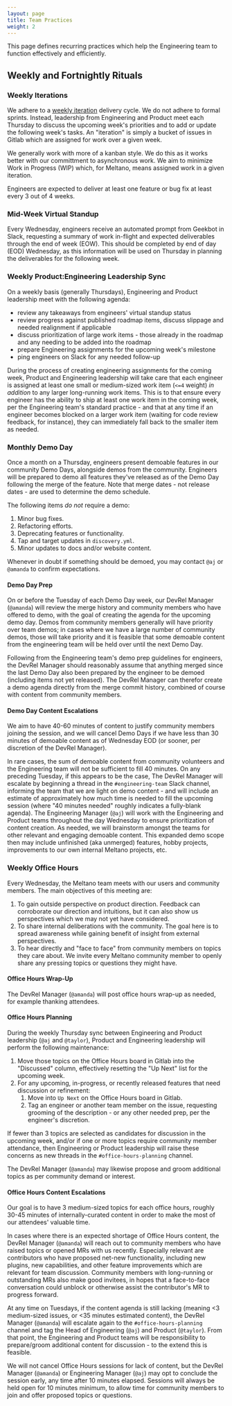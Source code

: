 ```yaml
---
layout: page
title: Team Practices
weight: 2
---
```


This page defines recurring practices which help the Engineering team to function effectively and efficiently.

## Weekly and Fortnightly Rituals

### Weekly Iterations

We adhere to a [weekly iteration](https://gitlab.com/groups/meltano/-/iterations) delivery cycle. 
We do not adhere to formal sprints. 
Instead, leadership from Engineering and Product meet each Thursday to discuss the upcoming week's priorities and to add or update the following week's tasks. 
An "iteration" is simply a bucket of issues in Gitlab which are assigned for work over a given week.

We generally work with more of a kanban style.
We do this as it works better with our committment to asynchronous work.
We aim to minimize Work in Progress (WIP) which, for Meltano, means assigned work in a given iteration.

Engineers are expected to deliver at least one feature or bug fix at least every 3 out of 4 weeks.

### Mid-Week Virtual Standup

Every Wednesday, engineers receive an automated prompt from Geekbot in Slack, requesting a summary of work in-flight and expected deliverables through the end of week (EOW). This should be completed by end of day (EOD) Wednesday, as this information will be used on Thursday in planning the deliverables for the following week.

### Weekly Product:Engineering Leadership Sync

On a weekly basis (generally Thursdays), Engineering and Product leadership meet with the following agenda:

- review any takeaways from engineers' virtual standup status
- review progress against published roadmap items, discuss slippage and needed realignment if applicable
- discuss prioritization of large work items - those already in the roadmap and any needing to be added into the roadmap
- prepare Engineering assignments for the upcoming week's milestone
- ping engineers on Slack for any needed follow-up

During the process of creating engineering assignments for the coming week, Product and Engineering leadership will take care that each engineer is assigned at least one small or medium-sized work item (`<=4` weight) _in addition_ to any larger long-running work items. This is to that ensure every engineer has the ability to ship at least one work item in the coming week, per the Engineering team's standard practice - and that at any time if an engineer becomes blocked on a larger work item (waiting for code review feedback, for instance), they can immediately fall back to the smaller item as needed.

### Monthly Demo Day

Once a month on a Thursday, engineers present demoable features in our community Demo Days, alongside demos from the community. Engineers will be prepared to demo all features they've released as of the Demo Day following the merge of the feature. Note that merge dates - not release dates - are used to determine the demo schedule.

The following items _do not_ require a demo:

1. Minor bug fixes.
2. Refactoring efforts.
3. Deprecating features or functionality.
4. Tap and target updates in `discovery.yml`.
5. Minor updates to docs and/or website content.

Whenever in doubt if something should be demoed, you may contact `@aj` or `@amanda` to confirm expectations.

#### Demo Day Prep

On or before the Tuesday of each Demo Day week, our DevRel Manager (`@amanda`) will review the merge history and community members who have offered to demo, with the goal of creating the agenda for the upcoming demo day. Demos from community members generally will have priority over team demos; in cases where we have a large number of community demos, those will take priority and it is feasible that some demoable content from the engineering team will be held over until the next Demo Day.

Following from the Engineering team's demo prep guidelines for engineers, the DevRel Manager should reasonably assume that anything merged since the last Demo Day also been prepared by the engineer to be demoed (including items not yet released). The DevRel Manager can therefor create a demo agenda directly from the merge commit history, combined of course with content from community members.

#### Demo Day Content Escalations

We aim to have 40-60 minutes of content to justify community members joining the session, and we will cancel Demo Days if we have less than 30 minutes of demoable content as of Wednesday EOD (or sooner, per discretion of the DevRel Manager).

In rare cases, the sum of demoable content from community volunteers and the Engineering team will not be sufficient to fill 40 minutes. On any preceding Tuesday, if this appears to be the case, The DevRel Manager will escalate by beginning a thread in the `#engineering-team` Slack channel, informing the team that we are light on demo content - and will include an estimate of approximately how much time is needed to fill the upcoming session (where "40 minutes needed" roughly indicates a fully-blank agenda). The Engineering Manager (`@aj`) will work with the Engineering and Product teams throughout the day Wednesday to ensure prioritization of content creation. As needed, we will brainstorm amongst the teams for other relevant and engaging demoable content. This expanded demo scope then may include unfinished (aka unmerged) features, hobby projects, improvements to our own internal Meltano projects, etc.

### Weekly Office Hours

Every Wednesday, the Meltano team meets with our users and community members. The main objectives of this meeting are:

1. To gain outside perspective on product direction. Feedback can corroborate our direction and intuitions, but it can also show us perspectives which we may not yet have considered.
2. To share internal deliberations with the community. The goal here is to spread awareness while gaining benefit of insight from external perspectives.
3. To hear directly and "face to face" from community members on topics they care about. We invite every Meltano community member to openly share any pressing topics or questions they might have.

#### Office Hours Wrap-Up

The DevRel Manager (`@amanda`) will post office hours wrap-up as needed, for example thanking attendees.

#### Office Hours Planning

During the weekly Thursday sync between Engineering and Product leadership (`@aj` and `@taylor`), Product and Engineering leadership will perform the following maintenance:

1. Move those topics on the Office Hours board in Gitlab into the "Discussed" column, effectively resetting the "Up Next" list for the upcoming week.
2. For any upcoming, in-progress, or recently released features that need discussion or refinement:
   1. Move into `Up Next` on the Office Hours board in Gitlab.
   2. Tag an engineer or another team member on the issue, requesting grooming of the description - or any other needed prep, per the engineer's discretion.

If fewer than 3 topics are selected as candidates for discussion in the upcoming week, and/or if one or more topics require community member attendance, then Engineering or Product leadership will raise these concerns as new threads in the `#office-hours-planning` channel.

The DevRel Manager (`@amanda`) may likewise propose and groom additional topics as per community demand or interest.

#### Office Hours Content Escalations

Our goal is to have 3 medium-sized topics for each office hours, roughly 30-45 minutes of internally-curated content in order to make the most of our attendees' valuable time.

In cases where there is an expected shortage of Office Hours content, the DevRel Manager (`@amanda`) will reach out to community members who have raised topics or opened MRs with us recently. Especially relevant are contributors who have proposed net-new functionality, including new plugins, new capabilities, and other feature improvements which are relevant for team discussion. Community members with long-running or outstanding MRs also make good invitees, in hopes that a face-to-face conversation could unblock or otherwise assist the contributor's MR to progress forward.

At any time on Tuesdays, if the content agenda is still lacking (meaning <3 medium-sized issues, or <35 minutes estimated content), the DevRel Manager (`@amanda`) will escalate again to the `#office-hours-planning` channel and tag the Head of Engineering (`@aj`) and Product (`@taylor`). From that point, the Engineering and Product teams will be responsibility to prepare/groom additional content for discussion - to the extend this is feasible.

We will not cancel Office Hours sessions for lack of content, but the DevRel Manager (`@amanda`) or Engineering Manager (`@aj`) may opt to conclude the session early, any time after 10 minutes elapsed. Sessions will always be held open for 10 minutes minimum, to allow time for community members to join and offer proposed topics or questions.
